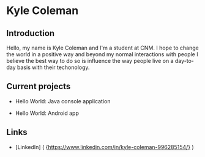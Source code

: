 # Kyle Coleman

## Introduction

Hello, my name is Kyle Coleman and I'm a student at CNM. I hope to change the world in a positive way and beyond my normal interactions with people I believe the best way to do so is influence the way people live on a day-to-day basis with their techonology.

## Current projects

* Hello World: Java console application

* Hello World: Android app

## Links

* [LinkedIn] ( {https://www.linkedin.com/in/kyle-coleman-996285154/} )